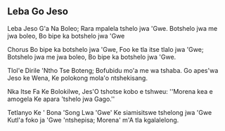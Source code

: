 ## Leba Go Jeso

Leba Jeso G'a Na Boleo;
Rara mpalela tshelo jwa 'Gwe.
Botshelo jwa me jwa boleo,
Bo bipe ka botshelo jwa 'Gwe

Chorus
Bo bipe ka botshelo jwa 'Gwe,
Foo ke tla itse tlalo jwa 'Gwe;
Botshelo jwa me jwa boleo,
Bo bipe ka botshelo jwa 'Gwe.

Tlol'e Dirile 'Ntho Tse Boteng;
Bofubidu mo'a me wa tshaba.
Go apes'wa Jeso ke Wena,
Ke polokong mola'o ntshekisang.

Nka Itse Fa Ke Bolokilwe,
Jes'O tshotse kobo e tshweu:
''Morena kea e amogela
Ke apara 'tshelo jwa Gago.''

Tetlanyo Ke ' Bona 'Song Lwa 'Gwe'
Ke siamisitswe tshelong jwa 'Gwe
Kutl'a foko ja 'Gwe 'ntshepisa;
Morena' m'A tla kgalalelong.

